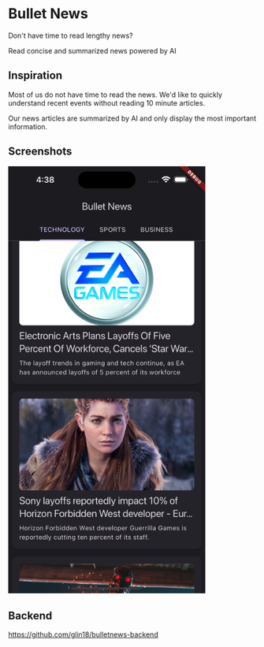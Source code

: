 # Bullet News

Don't have time to read lengthy news?

Read concise and summarized news powered by AI

## Inspiration

Most of us do not have time to read the news. We'd like to quickly understand recent events without reading 10 minute articles.

Our news articles are summarized by AI and only display the most important information.

## Screenshots

<img src="assets/images/screenshots/bullet_news_screenshot.png" alt="Alt text for screenshot" width="400"/>

## Backend

https://github.com/glin18/bulletnews-backend
